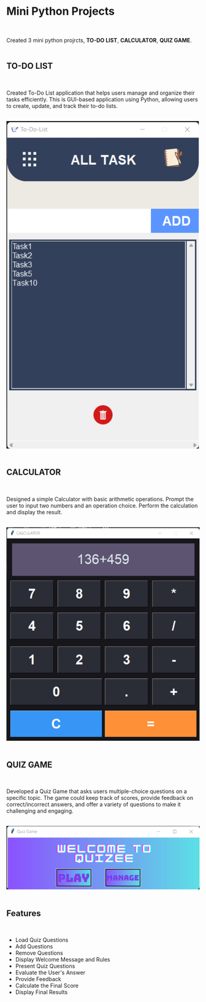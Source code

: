 # Mini Python Projects
<br />

Created 3 mini python projrcts, **TO-DO LIST**, **CALCULATOR**, **QUIZ GAME**.
<br /><br />


## TO-DO LIST
<br />

Created To-Do List application that helps users manage and organize their tasks efficiently. This is GUI-based application using Python, allowing users to create, update, and track their to-do lists.
<br /><br />

![todo](todo.png)
<br /><br />

## CALCULATOR
<br />

Designed a simple Calculator with basic arithmetic operations. Prompt the user to input two numbers and an operation choice. Perform the calculation and display the result.
<br /><br />

![calculator](calculator.png)
<br /><br />

##  QUIZ GAME
<br />

Developed a Quiz Game that asks users multiple-choice questions on a specific topic. The game could keep track of scores, provide feedback on correct/incorrect answers, and offer a variety of questions to make it challenging and engaging.
<br /><br />

![quiz](quiz.png)
<br /><br />

## Features
<br />

  - Load Quiz Questions
  - Add Questions
  - Remove Questions
  - Display Welcome Message and Rules
  - Present Quiz Questions
  - Evaluate the User's Answer
  - Provide Feedback
  - Calculate the Final Score
  - Display Final Results
<br /><br />

